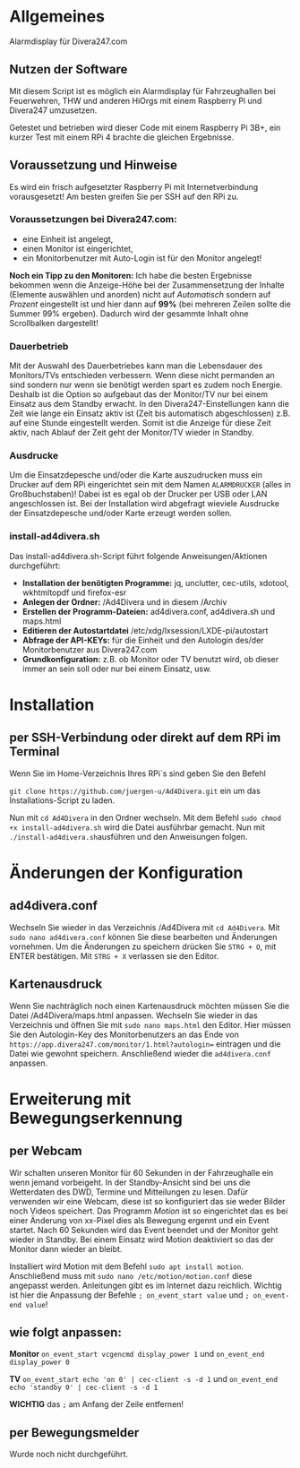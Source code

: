 # Allgemeines
Alarmdisplay für Divera247.com

## Nutzen der Software
Mit diesem Script ist es möglich ein Alarmdisplay für Fahrzeughallen bei Feuerwehren, THW und anderen HiOrgs mit einem Raspberry Pi und Divera247 umzusetzen.

Getestet und betrieben wird dieser Code mit einem Raspberry Pi 3B+, ein kurzer Test mit einem RPi 4 brachte die gleichen Ergebnisse.

## Voraussetzung und Hinweise
Es wird ein frisch aufgesetzter Raspberry Pi mit Internetverbindung vorausgesetzt!
Am besten greifen Sie per SSH auf den RPi zu.

### Voraussetzungen bei Divera247.com: 
- eine Einheit ist angelegt,
- einen Monitor ist eingerichtet,
- ein Monitorbenutzer mit Auto-Login ist für den Monitor angelegt!

**Noch ein Tipp zu den Monitoren:** Ich habe die besten Ergebnisse bekommen wenn die Anzeige-Höhe bei der Zusammensetzung der Inhalte (Elemente auswählen und anorden) nicht auf *Automatisch* sondern auf *Prozent* eingestellt ist und hier dann auf **99%** (bei mehreren Zeilen sollte die Summer 99% ergeben).
Dadurch wird der gesammte Inhalt ohne Scrollbalken dargestellt!

### Dauerbetrieb
Mit der Auswahl des Dauerbetriebes kann man die Lebensdauer des Monitors/TVs entschieden verbessern. Wenn diese nicht permanden an sind sondern nur wenn sie benötigt werden spart es zudem noch Energie. Deshalb ist die Option so aufgebaut das der Monitor/TV nur bei einem Einsatz aus dem Standby erwacht. 
In den Divera247-Einstellungen kann die Zeit wie lange ein Einsatz aktiv ist (Zeit bis automatisch abgeschlossen) z.B. auf eine Stunde eingestellt werden. Somit ist die Anzeige für diese Zeit aktiv, nach Ablauf der Zeit geht der Monitor/TV wieder in Standby.

### Ausdrucke
Um die Einsatzdepesche und/oder die Karte auszudrucken muss ein Drucker auf dem RPi eingerichtet sein mit dem Namen `ALARMDRUCKER` (alles in Großbuchstaben)!
Dabei ist es egal ob der Drucker per USB oder LAN angeschlossen ist. Bei der Installation wird abgefragt wieviele Ausdrucke der Einsatzdepesche und/oder Karte erzeugt werden sollen.

### install-ad4divera.sh
Das install-ad4divera.sh-Script führt folgende Anweisungen/Aktionen durchgeführt:
- **Installation der benötigten Programme:** jq, unclutter, cec-utils, xdotool, wkhtmltopdf und firefox-esr
- **Anlegen der Ordner:** /Ad4Divera und in diesem /Archiv
- **Erstellen der Programm-Dateien:** ad4divera.conf, ad4divera.sh und maps.html
- **Editieren der Autostartdatei** /etc/xdg/lxsession/LXDE-pi/autostart
- **Abfrage der API-KEYs:** für die Einheit und den Autologin des/der Monitorbenutzer aus Divera247.com
- **Grundkonfiguration:** z.B. ob Monitor oder TV benutzt wird, ob dieser immer an sein soll oder nur bei einem Einsatz, usw.
#

# Installation

## per SSH-Verbindung oder direkt auf dem RPi im Terminal
Wenn Sie im Home-Verzeichnis Ihres RPi´s sind geben Sie den Befehl 

`git clone https://github.com/juergen-u/Ad4Divera.git` ein um das Installations-Script zu laden.

Nun mit `cd Ad4Divera` in den Ordner wechseln.
Mit dem Befehl `sudo chmod +x install-ad4divera.sh` wird die Datei ausführbar gemacht. Nun mit `./install-ad4divera.sh`ausführen und den Anweisungen folgen.

# Änderungen der Konfiguration

## ad4divera.conf
Wechseln Sie wieder in das Verzeichnis /Ad4Divera mit `cd Ad4Divera`.
Mit `sudo nano ad4divera.conf` können Sie diese bearbeiten und Änderungen vornehmen.
Um die Änderungen zu speichern drücken Sie `STRG + O`, mit ENTER bestätigen. Mit `STRG + X` verlassen sie den Editor.

## Kartenausdruck
Wenn Sie nachträglich noch einen Kartenausdruck möchten müssen Sie die Datei /Ad4Divera/maps.html anpassen.
Wechseln Sie wieder in das Verzeichnis und öffnen Sie mit `sudo nano maps.html` den Editor.
Hier müssen Sie den Autologin-Key des Monitorbenutzers an das Ende von `https://app.divera247.com/monitor/1.html?autologin=` eintragen und die Datei wie gewohnt speichern.
Anschließend wieder die `ad4divera.conf` anpassen.
#

# Erweiterung mit Bewegungserkennung

## per Webcam
Wir schalten unseren Monitor für 60 Sekunden in der Fahrzeughalle ein wenn jemand vorbeigeht. In der Standby-Ansicht sind bei uns die Wetterdaten des DWD, Termine und Mitteilungen zu lesen. Dafür verwenden wir eine Webcam, diese ist so konfiguriert das sie weder Bilder noch Videos speichert. Das Programm *Motion* ist so eingerichtet das es bei einer Änderung von xx-Pixel dies als Bewegung ergennt und ein Event startet. Nach 60 Sekunden wird das Event beendet und der Monitor geht wieder in Standby. Bei einem Einsatz wird Motion deaktiviert so das der Monitor dann wieder an bleibt.

Installiert wird Motion mit dem Befehl `sudo apt install motion`. Anschließend muss mit `sudo nano /etc/motion/motion.conf` diese angepasst werden.
Anleitungen gibt es im Internet dazu reichlich.
Wichtig ist hier die Anpassung der Befehle `; on_event_start value` und `; on_event-end value`!
## wie folgt anpassen:
**Monitor** `on_event_start vcgencmd display_power 1` und `on_event_end display_power 0`

**TV** `on_event_start echo 'on 0' | cec-client -s -d 1` und `on_event_end echo 'standby 0' | cec-client -s -d 1`

**WICHTIG** das `;` am Anfang der Zeile entfernen!

## per Bewegungsmelder
Wurde noch nicht durchgeführt.

